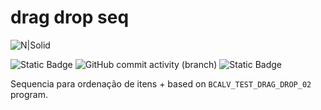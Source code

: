 # drag drop seq

![N|Solid](img/sap-abap.jpeg)

![Static Badge](https://img.shields.io/badge/development-abap-blue)
![GitHub commit activity (branch)](https://img.shields.io/github/commit-activity/t/edmilson-nascimento/drag-drop-seq)
![Static Badge](https://img.shields.io/badge/murilo.borges-abap-lime)


Sequencia para ordenação de itens
+
based on `BCALV_TEST_DRAG_DROP_02` program.
